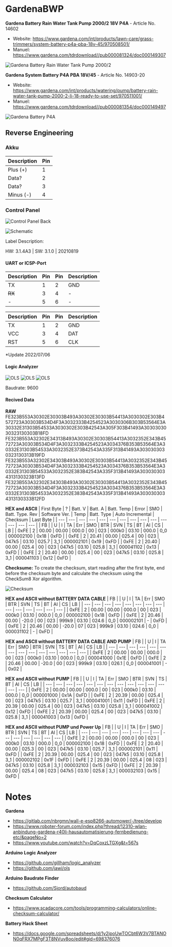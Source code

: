 # GardenaBWP

**Gardena Battery Rain Water Tank Pump 2000/2 18V P4A** - Article No. 14602
- Website: https://www.gardena.com/int/products/lawn-care/grass-trimmers/system-battery-p4a-pba-18v-45/970508501/
- Manuel: https://www.gardena.com/tdrdownload//pub000081324/doc000149307

![Gardena Battery Rain Water Tank Pump 2000/2](Documentation/2022-04-25_Gardena-2000-2.png)

**Gardena System Battery P4A PBA 18V/45** - Article No. 14903-20
- Website: https://www.gardena.com/int/products/watering/pump/battery-rain-water-tank-pump-2000-2-li-18-ready-to-use-set/970511001/
- Manuel: https://www.gardena.com/tdrdownload//pub000081354/doc000149497

![Gardena Battery P4A](Documentation/2022-04-25_Gardena-pba-18v-45.png)

## Reverse Engineering

### Akku


| Description | Pin |
| --- | --- |
| Plus (+) | 1 |
| Data? | 2 |
| Data? | 3 |
| Minus (-) | 4 |


### Control Panel
![Control Panel Back](Documentation/2022-04-25_Control-Panel_Back.png)

![Schematic](Documentation/2022-04-25_Schematic_v1.png)

Label Description:

HW: 3.1.4A3 | SW: 3.1.0 | 20210819

#### UART or ICSP-Port
| Description | Pin | Pin | Description |
| --- | --- | --- | --- |
| TX | 1 | 2 | GND |
| ~~RX~~ | 3 | 4 | - |
| - | 5 | 6 | - |

| Description | Pin | Pin | Description |
| --- | --- | --- | --- |
| TX | 1 | 2 | GND |
| VCC | 3 | 4 | DAT |
| RST | 5 | 6 | CLK |

*Update 2022/07/06

#### Logic Analyzer
![OLS](Documentation/2022-04-24_la-1.png)
![OLS](Documentation/2022-04-24_la-2.png)
![OLS](Documentation/2022-04-24_la-3.png)

Baudrate: 9600

#### Recived Data

**RAW**
FE323B553A30302E30303B493A30302E30303B54413A3030302E303B4572723A30303B534D4F3A3032333B4254523A3030306B303B53564E3A30332E31303B54533A3030302E303B42543A305F303B41493A3030303030323130303B18FD
FE323B553A32302E34313B493A30302E30303B54413A3032352E343B4572723A30303B534D4F3A3032333B4254523A3034376B353B53564E3A30332E31303B54533A3032352E373B42543A335F313B41493A3030303030323130313B19FD
FE323B553A32302E34303B493A30302E30303B54413A3032352E343B4572723A30303B534D4F3A3032333B4254523A3034376B353B53564E3A30332E31303B54533A3032352E383B42543A335F313B41493A3030303034313130323B13FD
FE323B553A32302E34303B493A30302E30303B54413A3032352E343B4572723A30303B534D4F3A3032333B4254523A3034376B353B53564E3A30332E31303B54533A3032352E383B42543A335F313B41493A3030303034313130333B12FD

**HEX and ASCII**
| First Byte | ? | Batt. V | Batt. A | Batt. Temp | Error | SMO | Batt. Type. Rev | Software Ver. | Temp | Batt. Type | Auto Incremental | Checksum | Last Byte |
| --- | --- | --- | --- | --- | --- | --- | --- | --- | --- | --- | --- | --- | --- | 
| FB |  | U | I | TA | Err | SMO | BTR | SVN | TS | BT | AI | CS | LB |
| 0xFE | 2 | 00.00 | 00.00 | 000.0 | 00 | 023 | 000k0 | 03.10 | 000.0 | 0_0 | 000002100 | 0x18 | 0xFD |
| 0xFE | 2 | 20.41 | 00.00 | 025.4 | 00 | 023 | 047k5 | 03.10 | 025.7 | 3_1 | 000002101 | 0x19 | 0xFD |
| 0xFE | 2 | 20.40 | 00.00 | 025.4 | 00 | 023 | 047k5 | 03.10 | 025.8 | 3_1 | 000041102 | 0x13 | 0xFD |
| 0xFE | 2 | 20.40 | 00.00 | 025.4 | 00 | 023 | 047k5 | 03.10 | 025.8 | 3_1 | 000041103 | 0x12 | 0xFD |

**Checksume:** To create the checksum, start reading after the first byte, end before the checksum byte and calculate the checksum using the CheckSum8 Xor algorithm.

![Checksum](Documentation/2022-04-25_online-checksum-generator.png)

**HEX and ASCII without BATTERY DATA CABLE**
| FB |  | U | I | TA | Err | SMO | BTR | SVN | TS | BT | AI | CS | LB |
| --- | --- | --- | --- | --- | --- | --- | --- | --- | --- | --- | --- | --- | --- | 
| 0xFE | 2 | 00.00 | 00.00 | 000.0 | 00 | 023 | 000k0 | 03.10 | 000.0 | 0_0 | 000002100 | 0x18 | 0xFD |
| 0xFE | 2 | 20.46 | 00.00 | -20.0 | 00 | 023 | 999k9 | 03.10 | 024.6 | 0_0 | 000002101 | - | 0xFD |
| 0xFE | 2 | 20.46 | 00.00 | -20.0 | 07 | 023 | 999k9 | 03.10 | 024.6 | 0_0 | 000031102 | - | 0xFD |

**HEX and ASCII without BATTERY DATA CABLE AND PUMP**
| FB |  | U | I | TA | Err | SMO | BTR | SVN | TS | BT | AI | CS | LB |
| --- | --- | --- | --- | --- | --- | --- | --- | --- | --- | --- | --- | --- | --- | 
| 0xFE | 2 | 00.00 | 00.00 | 000.0 | 00 | 023 | 000k0 | 03.10 | 000.0 | 0_0 | 000041000 | 0x1E | 0xFD |
| 0xFE | 2 | 20.46 | 00.00 | -20.0 | 00 | 023 | 999k9 | 03.10 | 026.1 | 0_0 | 000041001 | - | 0x02 |

**HEX and ASCII without PUMP**
| FB |  | U | I | TA | Err | SMO | BTR | SVN | TS | BT | AI | CS | LB |
| --- | --- | --- | --- | --- | --- | --- | --- | --- | --- | --- | --- | --- | --- | 
| 0xFE | 2 | 00.00 | 00.00 | 000.0 | 00 | 023 | 000k0 | 03.10 | 000.0 | 0_0 | 000001000 | 0x1A | 0xFD |
| 0xFE | 2 | 20.39 | 00.00 | 025.4 | 00 | 023 | 047k5 | 03.10 | 025.7 | 3_1 | 000041001 | 0x11 | 0xFD |
| 0xFE | 2 | 20.39 | 00.00 | 025.4 | 00 | 023 | 047k5 | 03.10 | 025.8 | 3_1 | 000041002 | 0x12 | 0xFD |
| 0xFE | 2 | 20.39 | 00.00 | 025.4 | 00 | 023 | 047k5 | 03.10 | 025.8 | 3_1 | 000041003 | 0x13 | 0xFD |

**HEX and ASCII without PUMP und Power Up**
| FB |  | U | I | TA | Err | SMO | BTR | SVN | TS | BT | AI | CS | LB |
| --- | --- | --- | --- | --- | --- | --- | --- | --- | --- | --- | --- | --- | --- | 
| 0xFE | 2 | 00.00 | 00.00 | 000.0 | 00 | 023 | 000k0 | 03.10 | 000.0 | 0_0 | 000002100 | 0x18 | 0xFD |
| 0xFE | 2 | 20.40 | 00.00 | 025.3 | 00 | 023 | 047k5 | 03.10 | 025.7 | 3_1 | 000002101 | 0x11 | 0xFD |
| 0xFE | 2 | 20.39 | 00.00 | 025.4 | 00 | 023 | 047k5 | 03.10 | 025.8 | 3_1 | 000002102 | 0x1F | 0xFD |
| 0xFE | 2 | 20.39 | 00.00 | 025.4 | 08 | 023 | 047k5 | 03.10 | 025.8 | 3_1 | 000032103 | 0x15 | 0xFD |
| 0xFE | 2 | 20.39 | 00.00 | 025.4 | 08 | 023 | 047k5 | 03.10 | 025.8 | 3_1 | 000032103 | 0x15 | 0xFD |

# Notes
**Gardena**
- https://gitlab.com/nbrgmn/wall-e-esp8266-automower/-/tree/develop
- https://www.roboter-forum.com/index.php?thread/12310-wlan-anbindung-gardena-r40li-hausautomatisierung-fernbedienung-etc/&pageNo=2
- https://www.youtube.com/watch?v=DqCoxzLTGXg&t=567s

**Arduino Logic Analyzer**
- https://github.com/gillham/logic_analyzer
- https://github.com/jawi/ols

**Arduino Baudrate Finder**
- https://github.com/Sjord/autobaud

**Checksum Calculator**
- https://www.scadacore.com/tools/programming-calculators/online-checksum-calculator/

**Battery Hack Sheet**
- https://docs.google.com/spreadsheets/d/1y2jpoUwTOCbt6W3V7BTANON0qFRX7MPgF3T8NVuv8oo/edit#gid=698376076
